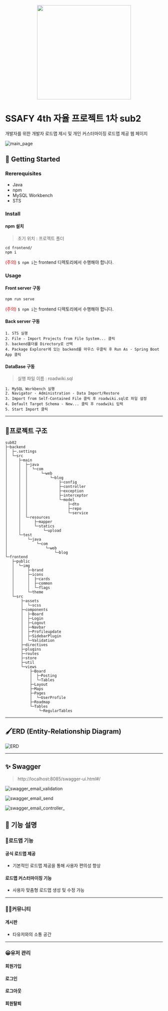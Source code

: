 

<center>
    <img src="README.assets/roadwiki_logo.png" height="300">
</center>





# SSAFY 4th 자율 프로젝트 1차 sub2

개발자를 위한 개발자 로드맵 제시 및 개인 커스터마이징 로드맵 제공 웹 페이지

![main_page](README.assets/main_page.PNG)

## 🚀 Getting Started

### Rererequisites

- Java
- npm
- MySQL Workbench
- STS

###  Install

#### npm 설치

> 초기 위치 : 프로젝트 폴더

```
cd frontend/
npm i
```

<span style="color: red;">(주의)</span> `$ npm i`는 frontend 디렉토리에서 수행해야 합니다.



### Usage

#### Front server 구동

```
npm run serve
```

<span style="color: red;">(주의)</span> `$ npm i`는 frontend 디렉토리에서 수행해야 합니다.



#### Back server 구동

```
1. STS 실행
2. File - Import Projects from File System... 클릭
3. backend폴더를 Directory로 선택
4. Package Explorer에 있는 backend를 마우스 우클릭 후 Run As - Spring Boot App 클릭
```



#### DataBase 구동

> 실행 파일 이름 : roadwiki.sql

```
1. MySQL Workbench 실행
2. Navigator - Administration - Data Import/Restore
3. Import from Self-Contained File 클릭 후 roadwiki.sql로 파일 설정
4. Default Target Schema - New... 클릭 후 roadwiki 입력
5. Start Import 클릭
```



---



## 📂프로젝트 구조

```
sub02
├─backend
│  ├─.settings
│  └─src
│     ├─main
│     │  ├─java
│     │  │  └─com
│     │  │      └─web
│     │  │          └─blog
│     │  │              ├─config
│     │  │              ├─controller
│     │  │              ├─exception
│     │  │              ├─interceptor
│     │  │              └─model
│     │  │                  ├─dto
│     │  │                  ├─repo
│     │  │                  └─service
│     │  └─resources
│     │      ├─mapper
│     │      └─statics
│     │          └─upload
│     └─test
│         └─java
│             └─com
│                 └─web
│                     └─blog
└─frontend
   ├─public
   │  └─img
   │      ├─brand
   │      ├─icons
   │      │  ├─cards
   │      │  ├─common
   │      │  └─flags
   │      └─theme
   └─src
       ├─assets
       │  └─scss
       ├─components
       │  ├─Board
       │  ├─Login
       │  ├─Logout
       │  ├─Navbar
       │  ├─Profileupdate
       │  ├─SidebarPlugin
       │  └─Validation
       ├─directives
       ├─plugins
       ├─routes
       ├─store
       ├─util
       └─views
           ├─Board
           │  ├─Posting
           │  └─Tables
           ├─Layout
           ├─Maps
           ├─Pages
           │  └─UserProfile
           ├─Roadmap
           └─Tables
               └─RegularTables
```



---

## 🖌ERD (Entity-Relationship Diagram)

![ERD](README.assets/ERD.png)



---

## ✨ Swagger

> http://localhost:8085/swagger-ui.html#/



![swagger_email_validation](README.assets/swagger_email_validation.png)

![swagger_email_send](README.assets/swagger_email_send.png)

![swagger_email_controller_](README.assets/swagger_email_controller_.png)

## 📜 기능 설명

### 🎨로드맵 기능

#### 공식 로드맵 제공

- 기본적인 로드맵 제공을 통해 사용자 편의성 향상

#### 로드맵 커스터마이징 기능

- 사용자 맞춤형 로드맵 생성 및 수정 가능

---

### 👩‍💻커뮤니티

#### 게시판

- 타유저와의 소통 공간

---

### 😀유저 관리

#### 회원가입

#### 로그인

#### 로그아웃

#### 회원탈퇴





